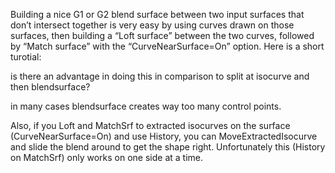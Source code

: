 Building a nice G1 or G2 blend surface
 between two input surfaces that don’t intersect together is very easy by using curves drawn on those surfaces, then building a “Loft surface” between the two curves, followed by “Match surface” with the “CurveNearSurface=On” option. Here is a short turotial:

is there an advantage in doing this in comparison to
split at isocurve and then blendsurface?

in many cases blendsurface creates way too many control points.

Also, if you Loft and MatchSrf to extracted isocurves on the surface (CurveNearSurface=On) and use History, you can MoveExtractedIsocurve and slide the blend around to get the shape right. Unfortunately this (History on MatchSrf) only works on one side at a time.